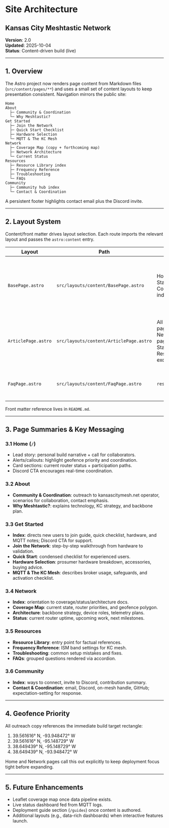 # Site Architecture

## Kansas City Meshtastic Network

**Version**: 2.0  
**Updated**: 2025-10-04  
**Status**: Content-driven build (live)

---

## 1. Overview

The Astro project now renders page content from Markdown files (`src/content/pages/**`) and uses a small set of content layouts to keep presentation consistent. Navigation mirrors the public site:

```
Home
About
  ├─ Community & Coordination
  └─ Why Meshtastic?
Get Started
  ├─ Join the Network
  ├─ Quick Start Checklist
  ├─ Hardware Selection
  └─ MQTT & The KC Mesh
Network
  ├─ Coverage Map (copy + forthcoming map)
  ├─ Network Architecture
  └─ Current Status
Resources
  ├─ Resource Library index
  ├─ Frequency Reference
  ├─ Troubleshooting
  └─ FAQs
Community
  ├─ Community hub index
  └─ Contact & Coordination
```

A persistent footer highlights contact email plus the Discord invite.

---

## 2. Layout System

Content/front matter drives layout selection. Each route imports the relevant layout and passes the `astro:content` entry.

| Layout              | Path                                    | Used by                                                                              | Description                                                                     |
| ------------------- | --------------------------------------- | ------------------------------------------------------------------------------------ | ------------------------------------------------------------------------------- |
| `BasePage.astro`    | `src/layouts/content/BasePage.astro`    | Home, Get Started index, Community index                                             | Renders optional alerts, callouts, Discord CTA, card sections, and closing CTA. |
| `ArticlePage.astro` | `src/layouts/content/ArticlePage.astro` | All narrative pages (About, Network pages, Get Started guides, Resources except FAQ) | Simple prose article with optional button row and Discord CTA.                  |
| `FaqPage.astro`     | `src/layouts/content/FaqPage.astro`     | `resources/faqs`                                                                     | Converts Q&A front matter into accordion UI.                                    |

Front matter reference lives in `README.md`.

---

## 3. Page Summaries & Key Messaging

### 3.1 Home (`/`)

- Lead story: personal build narrative + call for collaborators.
- Alerts/callouts: highlight geofence priority and coordination.
- Card sections: current router status + participation paths.
- Discord CTA encourages real-time coordination.

### 3.2 About

- **Community & Coordination**: outreach to kansascitymesh.net operator, scenarios for collaboration, contact emphasis.
- **Why Meshtastic?**: explains technology, KC strategy, and backbone plan.

### 3.3 Get Started

- **Index**: directs new users to join guide, quick checklist, hardware, and MQTT notes; Discord CTA for support.
- **Join the Network**: step-by-step walkthrough from hardware to validation.
- **Quick Start**: condensed checklist for experienced users.
- **Hardware Selection**: prosumer hardware breakdown, accessories, buying advice.
- **MQTT & The KC Mesh**: describes broker usage, safeguards, and activation checklist.

### 3.4 Network

- **Index**: orientation to coverage/status/architecture docs.
- **Coverage Map**: current state, router priorities, and geofence polygon.
- **Architecture**: backbone strategy, device roles, telemetry plans.
- **Status**: current router uptime, upcoming work, next milestones.

### 3.5 Resources

- **Resource Library**: entry point for factual references.
- **Frequency Reference**: ISM band settings for KC mesh.
- **Troubleshooting**: common setup mistakes and fixes.
- **FAQs**: grouped questions rendered via accordion.

### 3.6 Community

- **Index**: ways to connect, invite to Discord, contribution summary.
- **Contact & Coordination**: email, Discord, on-mesh handle, GitHub; expectation-setting for response.

---

## 4. Geofence Priority

All outreach copy references the immediate build target rectangle:

1. 39.561616° N, -93.948472° W
2. 39.561616° N, -95.148729° W
3. 38.649439° N, -95.148729° W
4. 38.649439° N, -93.948472° W

Home and Network pages call this out explicitly to keep deployment focus tight before expanding.

---

## 5. Future Enhancements

- Leaflet coverage map once data pipeline exists.
- Live status dashboard fed from MQTT logs.
- Deployment guide section (`/guides`) once content is authored.
- Additional layouts (e.g., data-rich dashboards) when interactive features launch.
